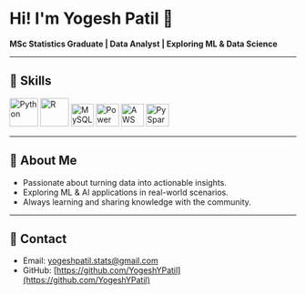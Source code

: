 # Hi! I'm Yogesh Patil 👋

**MSc Statistics Graduate | Data Analyst | Exploring ML & Data Science**

---

## 🔹 Skills

<p align="left">
  <img src="https://cdn.jsdelivr.net/gh/devicons/devicon/icons/python/python-original.svg" alt="Python" width="50" height="50"/>
  <img src="https://cdn.jsdelivr.net/gh/devicons/devicon/icons/r/r-original.svg" alt="R" width="50" height="50"/>
  <img src="https://img.shields.io/badge/MySQL-4479A1?style=for-the-badge&logo=mysql&logoColor=white" alt="MySQL" height="40"/>
  <img src="https://img.shields.io/badge/PowerBI-F2C811?style=for-the-badge&logo=Power-BI&logoColor=black" alt="Power BI" height="40"/>
  <img src="https://img.shields.io/badge/AWS-232F3E?style=for-the-badge&logo=Amazon-AWS&logoColor=white" alt="AWS" height="40"/>
  <img src="https://img.shields.io/badge/PySpark-FF6F00?style=for-the-badge&logo=Apache-Spark&logoColor=white" alt="PySpark" height="40"/>
</p>

---

## 🔹 About Me
- Passionate about turning data into actionable insights.  
- Exploring ML & AI applications in real-world scenarios.  
- Always learning and sharing knowledge with the community.  

---

## 🔹 Contact
- Email: [yogeshpatil.stats@gmail.com](mailto:yogeshpatil.stats@gmail.com)  
- GitHub: [https://github.com/YogeshYPatil](https://github.com/YogeshYPatil)

